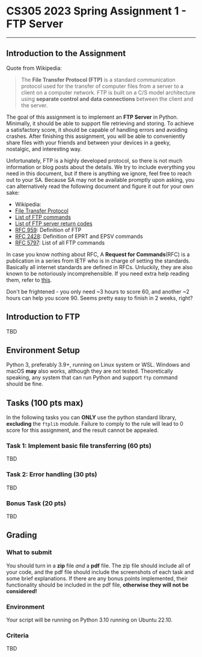 # CS305 2023 Spring Assignment 1 - FTP Server

---

## Introduction to the Assignment

Quote from Wikipedia:

> The **File Transfer Protocol (FTP)** is a standard communication protocol used for the transfer of computer files from a server to a client on a computer network. FTP is built on a C/S model architecture using **separate control and data connections** between the client and the server.

The goal of this assignment is to implement an **FTP Server** in Python. Minimally, it should be able to support file retrieving and storing. To achieve a satisfactory score, it should be capable of handling errors and avoiding crashes. After finishing this assignment, you will be able to conveniently share files with your friends and between your devices in a geeky, nostalgic, and interesting way.

Unfortunately, FTP is a highly developed protocol, so there is not much information or blog posts about the details. We try to include everything you need in this document, but if there is anything we ignore, feel free to reach out to your SA. Because SA may not be available promptly upon asking, you can alternatively read the following document and figure it out for your own sake:

 - Wikipedia:
  - [File Transfer Protocol](https://en.wikipedia.org/wiki/File_Transfer_Protocol)
  - [List of FTP commands](https://en.wikipedia.org/wiki/List_of_FTP_commands)
  - [List of FTP server return codes](https://en.wikipedia.org/wiki/List_of_FTP_server_return_codes)
 - [RFC 959](https://datatracker.ietf.org/doc/html/rfc959): Definition of FTP
 - [RFC 2428](https://datatracker.ietf.org/doc/html/rfc2428): Definition of EPRT and EPSV commands
 - [RFC 5797](https://datatracker.ietf.org/doc/html/rfc5797): List of all FTP commands

In case you know nothing about RFC, A **Request for Commands**(RFC) is a publication in a series from IETF who is in charge of setting the standards. Basically all internet standards are defined in RFCs. Unluckily, they are also known to be notoriously incomprehensible. If you need extra help reading them, refer to [this](https://www.mnot.net/blog/2018/07/31/read_rfc).

Don't be frightened - you only need ~3 hours to score 60, and another ~2 hours can help you score 90. Seems pretty easy to finish in 2 weeks, right?

## Introduction to FTP

TBD

## Environment Setup

Python 3, preferably 3.9+, running on Linux system or WSL. Windows and macOS **may** also works, although they are not tested. Theoretically speaking, any system that can run Python and support `ftp` command should be fine.

## Tasks (100 pts max)

In the following tasks you can **ONLY** use the python standard library, **excluding** the `ftplib` module. Failure to comply to the rule will lead to 0 score for this assignment, and the result cannot be appealed.

### Task 1: Implement basic file transferring (60 pts)

TBD

### Task 2: Error handling (30 pts)

TBD

### Bonus Task (20 pts)

TBD

## Grading

### What to submit

You should turn in a **zip** file *and* a **pdf** file. The zip file should include all of your code, and the pdf file should include the screenshots of each task and some brief explanations. If there are any bonus points implemented, their functionality should be included in the pdf file, **otherwise they will not be considered!**

### Environment

Your script will be running on Python 3.10 running on Ubuntu 22.10.

### Criteria

TBD
